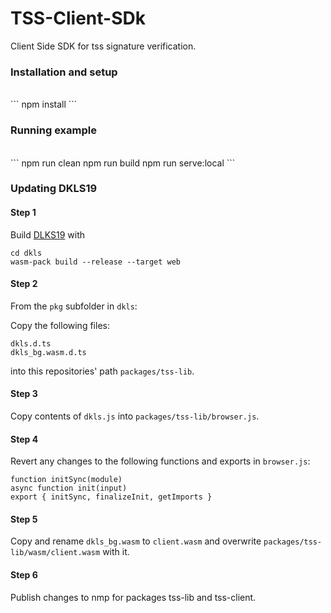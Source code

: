 # TSS-Client-SDk

Client Side SDK for tss signature verification.

### Installation and setup

<br />
```
npm install
```
<br />

### Running example

<br />
```
npm run clean
npm run build
npm run serve:local
```
<br />

### Updating DKLS19

#### Step 1

Build [DLKS19](https://github.com/torusresearch/dkls) with

```
cd dkls
wasm-pack build --release --target web
```

#### Step 2

From the `pkg` subfolder in `dkls`:

Copy the following files:

```
dkls.d.ts
dkls_bg.wasm.d.ts
```

into this repositories' path `packages/tss-lib`.

#### Step 3

Copy contents of `dkls.js` into `packages/tss-lib/browser.js`.

#### Step 4

Revert any changes to the following functions and exports in `browser.js`:

```
function initSync(module)
async function init(input)
export { initSync, finalizeInit, getImports }
```

#### Step 5

Copy and rename `dkls_bg.wasm` to `client.wasm` and overwrite `packages/tss-lib/wasm/client.wasm` with it.

#### Step 6

Publish changes to nmp for packages tss-lib and tss-client.
